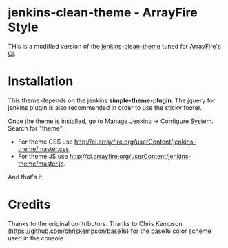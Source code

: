 jenkins-clean-theme - ArrayFire Style
=================

THis is a modified version of the [jenkins-clean-theme](https://github.com/Dakota628/jenkins-clean-theme) tuned for [ArrayFire's CI](http://ci.arrayfire.org).

Installation
=================

This theme depends on the jenkins **simple-theme-plugin**. The jquery for jenkins plugin is also recommended in order to use the sticky footer.

Once the theme is installed, go to Manage Jenkins -> Configure System. Search for "theme".
* For theme CSS use http://ci.arrayfire.org/userContent/jenkins-theme/master.css.
* For theme JS use http://ci.arrayfire.org/userContent/jenkins-theme/master.js.

And that's it.

Credits
=================

Thanks to the original contributors.
Thanks to Chris Kempson (https://github.com/chriskempson/base16) for the base16 color scheme used in the console.
